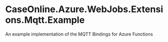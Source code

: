 # CaseOnline.Azure.WebJobs.Extensions.Mqtt.Example
An example implementation of the MQTT Bindings for Azure Functions
